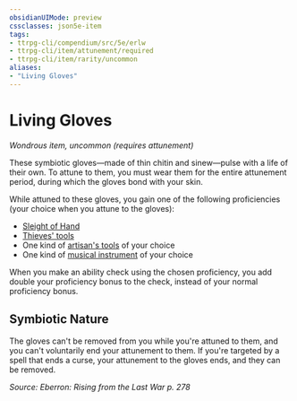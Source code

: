 ```yaml
---
obsidianUIMode: preview
cssclasses: json5e-item
tags:
- ttrpg-cli/compendium/src/5e/erlw
- ttrpg-cli/item/attunement/required
- ttrpg-cli/item/rarity/uncommon
aliases: 
- "Living Gloves"
---
```

# Living Gloves
*Wondrous item, uncommon (requires attunement)*  



These symbiotic gloves—made of thin chitin and sinew—pulse with a life of their own. To attune to them, you must wear them for the entire attunement period, during which the gloves bond with your skin.

While attuned to these gloves, you gain one of the following proficiencies (your choice when you attune to the gloves):

- [Sleight of Hand](Інструменти%20ДМ/CLI/rules/skills.md#Sleight%20of%20Hand)  
- [Thieves' tools](Інструменти%20ДМ/CLI/items/thieves-tools-xphb.md)  
- One kind of [artisan's tools](Інструменти%20ДМ/CLI/items/artisans-tools-xphb.md) of your choice  
- One kind of [musical instrument](Інструменти%20ДМ/CLI/items/musical-instrument-xphb.md) of your choice  

When you make an ability check using the chosen proficiency, you add double your proficiency bonus to the check, instead of your normal proficiency bonus.

## Symbiotic Nature

The gloves can't be removed from you while you're attuned to them, and you can't voluntarily end your attunement to them. If you're targeted by a spell that ends a curse, your attunement to the gloves ends, and they can be removed.

*Source: Eberron: Rising from the Last War p. 278*
